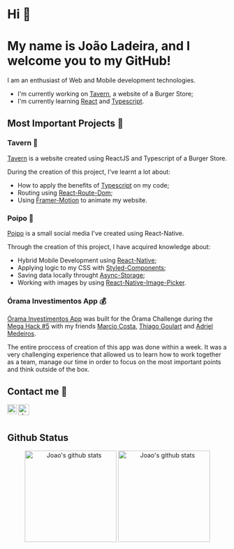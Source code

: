 # Hi :wave:
# My name is João Ladeira, and I welcome you to my GitHub!

I am an enthusiast of Web and Mobile development technologies.

- I'm currently working on [Tavern](https://github.com/ladeira1/tavern), a website of a Burger Store;
- I'm currently learning [React](https://reactjs.org/) and [Typescript](https://www.typescriptlang.org/).

## Most Important Projects :bookmark:
### Tavern :hamburger:
  [Tavern](https://github.com/ladeira1/tavern) is a website created using ReactJS and Typescript of a Burger Store. 
  
  During the creation of this project, I've learnt a lot about:
  - How to apply the benefits of [Typescript](https://www.typescriptlang.org/) on my code;
  - Routing using [React-Route-Dom](https://reactrouter.com/web/guides/quick-start); 
  - Using [Framer-Motion](https://www.framer.com/motion/) to animate my website.

  ### Poipo :speech_balloon:
  [Poipo](https://github.com/ladeira1/poipo) is a small social media I've created using React-Native.

  Through the creation of this project, I have acquired knowledge about: 
  - Hybrid Mobile Development using [React-Native](https://reactnative.dev/);
  - Applying logic to my CSS with [Styled-Components](https://styled-components.com/); 
  - Saving data locally throught [Async-Storage](https://reactnative.dev/docs/asyncstorage); 
  - Working with images by using [React-Native-Image-Picker](https://github.com/react-native-image-picker/react-native-image-picker).

  ### Órama Investimentos App :moneybag:
  [Órama Investimentos App](https://github.com/mcosta21/megahack-orama-mobile) was built for the Órama Challenge during the [Mega Hack #5](https://www.megahack.com.br/) with my friends [Marcio Costa](https://github.com/mcosta21), [Thiago Goulart](https://github.com/thiagogoulart95) and [Adriel Medeiros](https://github.com/Adriel2105).

  The entire proccess of creation of this app was done within a week. It was a very challenging experience that allowed us to learn how to work together as a team, manage our time in order to focus on the most important points and think outside of the box.

  ## Contact me :iphone:
  <div align="center">
  <a href="https://www.linkedin.com/in/ladeira1/">
    <img align="left" alt="João's LinkedIN" width="22px" src="https://raw.githubusercontent.com/peterthehan/peterthehan/master/assets/linkedin.svg" />
  </a>

  <a href="mailto:joaoladeirag@gmail.com">
    <img align="left" alt="João's Gmail" height="25px" src="https://img.shields.io/badge/-joaoladeirag@gmail.com-263238?style=flat-square&labelColor=263238&logo=gmail&logoColor=white&link=mailto:joaoladeirag@gmail.com" />
  </a>
  <br/>
  </div>

  <br />
  
  ## Github Status
  
<div align="center">
<img alt="Joao's github stats" height="210" src="https://github-readme-stats.vercel.app/api?username=ladeira1&theme=omni&show_icons=true&hide_border=true" />

<img alt="Joao's github stats" height="210" src="https://github-readme-stats.vercel.app/api/top-langs/?username=ladeira1&theme=omni&hide_border=true" />
</div>
